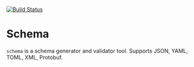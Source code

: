 [![Build Status](https://travis-ci.org/Confbase/schema.svg?branch=master)](https://travis-ci.org/Confbase/schema)

# Schema

`schema` is a schema generator and validator tool. Supports JSON, YAML, TOML, 
XML, Protobuf.
